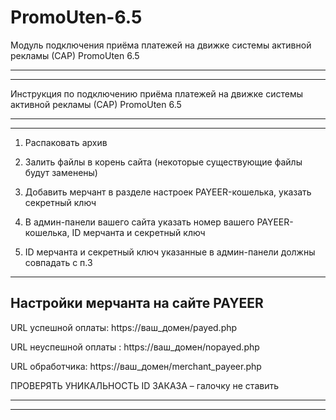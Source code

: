# PromoUten-6.5
Модуль подключения приёма платежей на движке системы активной рекламы (САР) PromoUten 6.5


------------------------------------------------------------------------------------------------
------------------------------------------------------------------------------------------------

Инструкция по подключению приёма платежей на движке системы активной рекламы (САР) PromoUten 6.5

------------------------------------------------------------------------------------------------
------------------------------------------------------------------------------------------------


1. Распаковать архив

2. Залить файлы в корень сайта (некоторые существующие файлы будут заменены)

3. Добавить мерчант в разделе настроек PAYEER-кошелька, указать секретный ключ

4. В админ-панели вашего сайта указать номер вашего PAYEER-кошелька, ID мерчанта и секретный ключ

5. ID мерчанта и секретный ключ указанные в админ-панели должны совпадать с п.3



----------------------------------
Настройки мерчанта на сайте PAYEER
----------------------------------

URL успешной оплаты:
https://ваш_домен/payed.php

URL неуспешной оплаты :
https://ваш_домен/nopayed.php

URL обработчика:
https://ваш_домен/merchant_payeer.php

ПРОВЕРЯТЬ УНИКАЛЬНОСТЬ ID ЗАКАЗА – галочку не ставить


------------------------------------------------------------------------------------------------
------------------------------------------------------------------------------------------------
